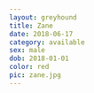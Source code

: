 ```yaml
---
layout: greyhound
title: Zane
date: 2018-06-17
category: available
sex: male
dob: 2018-01-01
color: red
pic: zane.jpg
---
```


